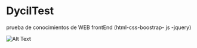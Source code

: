 # DycilTest
prueba de conocimientos de  WEB frontEnd (html-css-boostrap- js -jquery)





![Alt Text](https://github.com/Qleoz12/DycilTest/blob/master/Assets/imgs/Dyciltest.gif)
